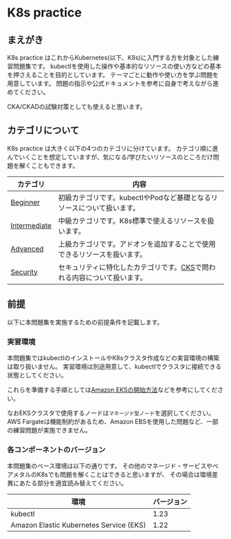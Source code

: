 # K8s practice

## まえがき

K8s practice はこれからKubernetes(以下、K8s)に入門する方を対象とした練習問題集です。
kubectlを使用した操作や基本的なリソースの使い方などの基本を押さえることを目的としています。
テーマごとに動作や使い方を学ぶ問題を用意しています。
問題の指示や公式ドキュメントを参考に自身で考えながら進めてください。

CKA/CKADの試験対策としても使えると思います。

## カテゴリについて

K8s practice は大きく以下の4つのカテゴリに分けています。
カテゴリ順に進んでいくことを想定していますが、気になる/学びたいリソースのところだけ問題を解くこともできます。

|カテゴリ|内容|
|-|-|
|[Beginner](1.Beginner)|初級カテゴリです。kubectlやPodなど基礎となるリソースについて扱います。|
|[Intermediate](2.Intermediate)|中級カテゴリです。K8s標準で使えるリソースを扱います。|
|[Advanced](3.Advanced)|上級カテゴリです。アドオンを追加することで使用できるリソースを扱います。|
|[Security](4.Security)|セキュリティに特化したカテゴリです。[CKS](https://training.linuxfoundation.org/ja/certification/certified-kubernetes-security-specialist/)で問われる内容について扱います。|

## 前提

以下に本問題集を実施するための前提条件を記載します。

### 実習環境

本問題集ではkubectlのインストールやK8sクラスタ作成などの実習環境の構築は取り扱いません。
実習環境は別途用意して、kubectlでクラスタに接続できる状態としてください。

これらを準備する手順としては[Amazon EKSの開始方法](https://docs.aws.amazon.com/ja_jp/eks/latest/userguide/getting-started.html)などを参考にしてください。

なおEKSクラスタで使用するノードは`マネージド型ノード`を選択してください。
AWS Fargateは機能制約があるため、Amazon EBSを使用した問題など、一部の練習問題が実施できません。

### 各コンポーネントのバージョン

本問題集のベース環境は以下の通りです。
その他のマネージド・サービスやベアメタルのK8sでも問題を解くことはできると思いますが、
その場合は環境差異にあたる部分を適宜読み替えてください。

| 環境 | バージョン |
|-|-|
| kubectl | 1.23 |
|Amazon Elastic Kubernetes Service (EKS) | 1.22 |

